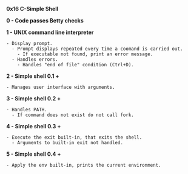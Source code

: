 **0x16 C-Simple Shell**

**0 - Code passes Betty checks**

**1 - UNIX command line interpreter**

    - Display prompt.
      - Prompt displays repeated every time a coomand is carried out.
      	- If executable not found, print an error message.
	  - Handles errors.
	    - Handles "end of file" condition (Ctrl+D).

**2 - Simple shell 0.1 +**

    - Manages user interface with arguments.

**3 - Simple shell 0.2 +**

    - Handles PATH.
      - If command does not exist do not call fork.

**4 - Simple shell 0.3 +**

    - Execute the exit built-in, that exits the shell.
      - Arguments to built-in exit not handled.

**5 - Simple shell 0.4 +**

    - Apply the env built-in, prints the current environment.